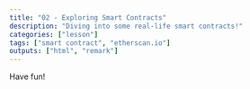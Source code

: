 ```yaml
---
title: "02 - Exploring Smart Contracts"
description: "Diving into some real-life smart contracts!"
categories: ["lesson"]
tags: ["smart contract", "etherscan.io"]
outputs: ["html", "remark"]
---
```


Have fun!
